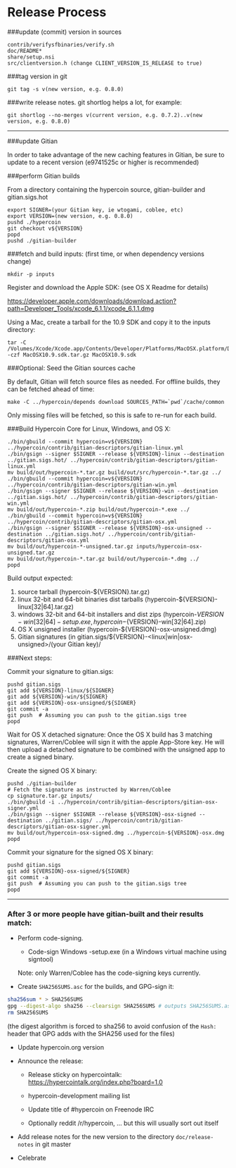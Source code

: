 Release Process
====================

###update (commit) version in sources

	contrib/verifysfbinaries/verify.sh
	doc/README*
	share/setup.nsi
	src/clientversion.h (change CLIENT_VERSION_IS_RELEASE to true)

###tag version in git

	git tag -s v(new version, e.g. 0.8.0)

###write release notes. git shortlog helps a lot, for example:

	git shortlog --no-merges v(current version, e.g. 0.7.2)..v(new version, e.g. 0.8.0)

* * *

###update Gitian

 In order to take advantage of the new caching features in Gitian, be sure to update to a recent version (e9741525c or higher is recommended)

###perform Gitian builds

 From a directory containing the hypercoin source, gitian-builder and gitian.sigs.hot
  
    export SIGNER=(your Gitian key, ie wtogami, coblee, etc)
	export VERSION=(new version, e.g. 0.8.0)
	pushd ./hypercoin
	git checkout v${VERSION}
	popd
	pushd ./gitian-builder

###fetch and build inputs: (first time, or when dependency versions change)

	mkdir -p inputs

 Register and download the Apple SDK: (see OS X Readme for details)

 https://developer.apple.com/downloads/download.action?path=Developer_Tools/xcode_6.1.1/xcode_6.1.1.dmg

 Using a Mac, create a tarball for the 10.9 SDK and copy it to the inputs directory:

	tar -C /Volumes/Xcode/Xcode.app/Contents/Developer/Platforms/MacOSX.platform/Developer/SDKs/ -czf MacOSX10.9.sdk.tar.gz MacOSX10.9.sdk

###Optional: Seed the Gitian sources cache

  By default, Gitian will fetch source files as needed. For offline builds, they can be fetched ahead of time:

	make -C ../hypercoin/depends download SOURCES_PATH=`pwd`/cache/common

  Only missing files will be fetched, so this is safe to re-run for each build.

###Build Hypercoin Core for Linux, Windows, and OS X:

	./bin/gbuild --commit hypercoin=v${VERSION} ../hypercoin/contrib/gitian-descriptors/gitian-linux.yml
	./bin/gsign --signer $SIGNER --release ${VERSION}-linux --destination ../gitian.sigs.hot/ ../hypercoin/contrib/gitian-descriptors/gitian-linux.yml
	mv build/out/hypercoin-*.tar.gz build/out/src/hypercoin-*.tar.gz ../
	./bin/gbuild --commit hypercoin=v${VERSION} ../hypercoin/contrib/gitian-descriptors/gitian-win.yml
	./bin/gsign --signer $SIGNER --release ${VERSION}-win --destination ../gitian.sigs.hot/ ../hypercoin/contrib/gitian-descriptors/gitian-win.yml
	mv build/out/hypercoin-*.zip build/out/hypercoin-*.exe ../
	./bin/gbuild --commit hypercoin=v${VERSION} ../hypercoin/contrib/gitian-descriptors/gitian-osx.yml
	./bin/gsign --signer $SIGNER --release ${VERSION}-osx-unsigned --destination ../gitian.sigs.hot/ ../hypercoin/contrib/gitian-descriptors/gitian-osx.yml
	mv build/out/hypercoin-*-unsigned.tar.gz inputs/hypercoin-osx-unsigned.tar.gz
	mv build/out/hypercoin-*.tar.gz build/out/hypercoin-*.dmg ../
	popd
  Build output expected:

  1. source tarball (hypercoin-${VERSION}.tar.gz)
  2. linux 32-bit and 64-bit binaries dist tarballs (hypercoin-${VERSION}-linux[32|64].tar.gz)
  3. windows 32-bit and 64-bit installers and dist zips (hypercoin-${VERSION}-win[32|64]-setup.exe, hypercoin-${VERSION}-win[32|64].zip)
  4. OS X unsigned installer (hypercoin-${VERSION}-osx-unsigned.dmg)
  5. Gitian signatures (in gitian.sigs/${VERSION}-<linux|win|osx-unsigned>/(your Gitian key)/

###Next steps:

Commit your signature to gitian.sigs:

	pushd gitian.sigs
	git add ${VERSION}-linux/${SIGNER}
	git add ${VERSION}-win/${SIGNER}
	git add ${VERSION}-osx-unsigned/${SIGNER}
	git commit -a
	git push  # Assuming you can push to the gitian.sigs tree
	popd

  Wait for OS X detached signature:
	Once the OS X build has 3 matching signatures, Warren/Coblee will sign it with the apple App-Store key.
	He will then upload a detached signature to be combined with the unsigned app to create a signed binary.

  Create the signed OS X binary:

	pushd ./gitian-builder
	# Fetch the signature as instructed by Warren/Coblee
	cp signature.tar.gz inputs/
	./bin/gbuild -i ../hypercoin/contrib/gitian-descriptors/gitian-osx-signer.yml
	./bin/gsign --signer $SIGNER --release ${VERSION}-osx-signed --destination ../gitian.sigs/ ../hypercoin/contrib/gitian-descriptors/gitian-osx-signer.yml
	mv build/out/hypercoin-osx-signed.dmg ../hypercoin-${VERSION}-osx.dmg
	popd

Commit your signature for the signed OS X binary:

	pushd gitian.sigs
	git add ${VERSION}-osx-signed/${SIGNER}
	git commit -a
	git push  # Assuming you can push to the gitian.sigs tree
	popd

-------------------------------------------------------------------------

### After 3 or more people have gitian-built and their results match:

- Perform code-signing.

    - Code-sign Windows -setup.exe (in a Windows virtual machine using signtool)

  Note: only Warren/Coblee has the code-signing keys currently.

- Create `SHA256SUMS.asc` for the builds, and GPG-sign it:
```bash
sha256sum * > SHA256SUMS
gpg --digest-algo sha256 --clearsign SHA256SUMS # outputs SHA256SUMS.asc
rm SHA256SUMS
```
(the digest algorithm is forced to sha256 to avoid confusion of the `Hash:` header that GPG adds with the SHA256 used for the files)

- Update hypercoin.org version

- Announce the release:

  - Release sticky on hypercointalk: https://hypercointalk.org/index.php?board=1.0

  - hypercoin-development mailing list

  - Update title of #hypercoin on Freenode IRC

  - Optionally reddit /r/hypercoin, ... but this will usually sort out itself

- Add release notes for the new version to the directory `doc/release-notes` in git master

- Celebrate 
